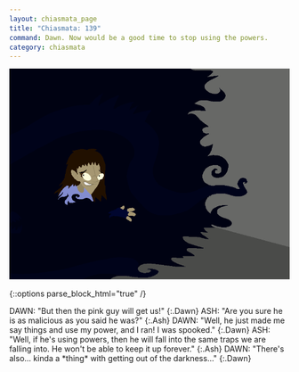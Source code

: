 ```yaml
---
layout: chiasmata_page
title: "Chiasmata: 139"
command: Dawn. Now would be a good time to stop using the powers.
category: chiasmata
---
```


![139](/chiasmata/images/narrative/138.png)

{::options parse_block_html="true" /}
<div class="dialogue">
DAWN: "But then the pink guy will get us!" 
{:.Dawn}
ASH: "Are you sure he is as malicious as you said he was?" 
{:.Ash}
DAWN: "Well, he just made me say things and use my power, and I ran! I was spooked." 
{:.Dawn}
ASH: "Well, if he's using powers, then he will fall into the same traps we are falling into. He won't be able to keep it up forever." 
{:.Ash}
DAWN: "There's also... kinda a *thing* with getting out of the darkness..." 
{:.Dawn}
</div>